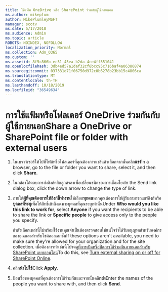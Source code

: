 ```yaml
---
title: ใช้แฟ้ม OneDrive หรือ SharePoint ร่วมกับผู้ใช้ภายนอก
ms.author: mikeplum
author: MikePlumleyMSFT
manager: scotv
ms.date: 5/17/2018
ms.audience: Admin
ms.topic: article
ROBOTS: NOINDEX, NOFOLLOW
localization_priority: Normal
ms.collection: Adm_O365
ms.custom: ''
ms.assetid: 8f5c866b-ec51-45ea-b2da-4ce4ff551041
ms.openlocfilehash: 3db4ed57a1daf32cf8bcc95c716baf4a06380874
ms.sourcegitcommit: 037331d71f06750d972c0b6278b23bb15c4806ca
ms.translationtype: MT
ms.contentlocale: th-TH
ms.lasthandoff: 10/18/2019
ms.locfileid: "36549634"
---
```

# <a name="share-a-onedrive-or-sharepoint-file-or-folder-with-external-users"></a><span data-ttu-id="fcf79-102">การใช้แฟ้มหรือโฟลเดอร์ OneDrive ร่วมกันกับผู้ใช้ภายนอก</span><span class="sxs-lookup"><span data-stu-id="fcf79-102">Share a OneDrive or SharePoint file or folder with external users</span></span>

1. <span data-ttu-id="fcf79-103">ในเบราว์เซอร์ให้ไปที่ไฟล์หรือโฟลเดอร์ที่คุณต้องการแชร์แล้วเลือกจากนั้นคลิก**แชร์**</span><span class="sxs-lookup"><span data-stu-id="fcf79-103">In a browser, go to the file or folder you want to share, select it, and then click **Share**.</span></span>
    
2. <span data-ttu-id="fcf79-104">ในกล่องโต้ตอบการส่งลิงค์คลิกลูกศรลงเพื่อเปลี่ยนชนิดของการเชื่อมโยง</span><span class="sxs-lookup"><span data-stu-id="fcf79-104">In the Send link dialog box, click the down arrow to change the type of link.</span></span>
    
3. <span data-ttu-id="fcf79-105">ภายใต้**ผู้ที่คุณต้องการให้ลิงก์นี้ทำงาน**ให้เลือก**ทุกคน**หากคุณต้องการให้ผู้รับสามารถแชร์ลิงก์หรือ**บุคคลที่ระบุ**เพื่อให้สิทธิ์เข้าถึงเฉพาะบุคคลที่คุณระบุเท่านั้น</span><span class="sxs-lookup"><span data-stu-id="fcf79-105">Under **Who would you like this link to work for**, select **Anyone** if you want the recipients to be able to share the link or **Specific people** to give access only to the people you specify.</span></span> 
    
    <span data-ttu-id="fcf79-106">ถ้าตัวเลือกเหล่านี้ไม่พร้อมใช้งานคุณจำเป็นต้องตรวจสอบให้แน่ใจว่าได้รับอนุญาตสำหรับองค์กรของคุณและสำหรับไซต์คอลเลกชัน</span><span class="sxs-lookup"><span data-stu-id="fcf79-106">If these options aren't available, you need to make sure they're allowed for your organization and for the site collection.</span></span> <span data-ttu-id="fcf79-107">เมื่อต้องการทำเช่นนี้โปรดดู[ที่การเปิดหรือปิดการใช้ร่วมกันภายนอกสำหรับ SharePoint แบบออนไลน์](https://go.microsoft.com/fwlink/?linkid=866426)</span><span class="sxs-lookup"><span data-stu-id="fcf79-107">To do this, see [Turn external sharing on or off for SharePoint Online](https://go.microsoft.com/fwlink/?linkid=866426).</span></span>
    
4. <span data-ttu-id="fcf79-108">คลิก**นำไปใช้**</span><span class="sxs-lookup"><span data-stu-id="fcf79-108">Click **Apply**.</span></span>
    
5. <span data-ttu-id="fcf79-109">ป้อนชื่อของบุคคลที่คุณต้องการใช้ร่วมกันและจากนั้นคลิ**กส่ง**</span><span class="sxs-lookup"><span data-stu-id="fcf79-109">Enter the names of the people you want to share with, and then click **Send**.</span></span>
    

